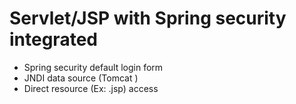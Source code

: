 # Servlet/JSP with Spring security integrated

- Spring security default login form
- JNDI data source (Tomcat <Context><Resource/></Context>)
- Direct resource (Ex: .jsp) access






























